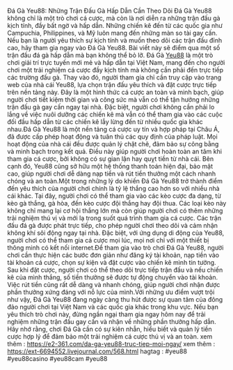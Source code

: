 Đá Gà Yeu88: Những Trận Đấu Gà Hấp Dẫn Cần Theo Dõi
Đá Gà Yeu88 không chỉ là một trò chơi cá cược, mà còn là nơi diễn ra những trận đấu gà kịch tính, đầy bất ngờ và hấp dẫn. Những chiến kê đến từ các quốc gia như Campuchia, Philippines, và Mỹ luôn mang đến những màn so tài gay cấn. Nếu bạn là người yêu thích sự kịch tính và muốn theo dõi các trận đấu đỉnh cao, hãy tham gia ngay vào Đá Gà Yeu88. Bài viết này sẽ điểm qua một số trận đấu đá gà hấp dẫn mà bạn không thể bỏ lỡ.
Đá Gà [Yeu88](https://e2-361.com/) là một trò chơi giải trí trực tuyến mới mẻ và hấp dẫn tại Việt Nam, mang đến cho người chơi một trải nghiệm cá cược đầy kịch tính mà không cần phải đến trực tiếp các trường đấu gà. Thay vào đó, người tham gia chỉ cần truy cập vào trang web của nhà cái Yeu88, lựa chọn trận đấu yêu thích và đặt cược trực tiếp trên nền tảng này. Đây là một hình thức cá cược an toàn và minh bạch, giúp người chơi tiết kiệm thời gian và công sức mà vẫn có thể tận hưởng những trận đấu gà gay cấn ngay tại nhà. Đặc biệt, người chơi không cần phải lo lắng về việc nuôi dưỡng các chiến kê mà vẫn có thể tham gia vào các cuộc đối đầu hấp dẫn từ các chiến kê lẫy lừng đến từ nhiều quốc gia khác nhau.Đá Gà Yeu88 là một nền tảng cá cược uy tín và hợp pháp tại Châu Á, đã được cấp phép hoạt động và tuân thủ các quy định của pháp luật. Mọi hoạt động của nhà cái đều được quản lý chặt chẽ, đảm bảo sự công bằng và minh bạch trong kết quả. Điều này giúp người chơi hoàn toàn an tâm khi tham gia cá cược, bởi không có sự gian lận hay quỵt tiền từ nhà cái. Bên cạnh đó, Yeu88 cũng sở hữu một hệ thống thanh toán hiện đại, bảo mật cao, giúp người chơi dễ dàng nạp tiền và rút tiền thưởng một cách nhanh chóng và an toàn.Một trong những lý do khiến Đá Gà Yeu88 trở thành điểm đến yêu thích của người chơi chính là tỷ lệ thắng cao hơn so với nhiều nhà cái khác. Tại đây, người chơi có thể tham gia vào các kèo cược đa dạng, từ kèo gà thắng, gà hòa, đến kèo cược đội thắng hay đội thua. Các loại kèo này không chỉ mang lại cơ hội thắng lớn mà còn giúp người chơi có thêm những trải nghiệm thú vị và mới lạ trong suốt quá trình tham gia cá cược. Các trận đấu đá gà được phát trực tiếp, cho phép người chơi theo dõi và cảm nhận không khí sôi động ngay tại nhà. Đặc biệt, với ứng dụng di động của Yeu88, người chơi có thể tham gia cá cược mọi lúc, mọi nơi chỉ với một thiết bị thông minh có kết nối internet.Để tham gia vào trò chơi Đá Gà Yeu88, người chơi cần thực hiện các bước đơn giản như đăng ký tài khoản, nạp tiền vào tài khoản cá cược, chọn sự kiện và đặt cược vào chiến kê mình tin tưởng. Sau khi đặt cược, người chơi có thể theo dõi trực tiếp trận đấu và nếu chiến kê của mình thắng, số tiền thưởng sẽ được tự động chuyển vào tài khoản. Việc rút tiền cũng rất dễ dàng và nhanh chóng, giúp người chơi nhận được phần thưởng xứng đáng với nỗ lực của mình.Với những ưu điểm vượt trội như vậy, Đá Gà Yeu88 đang ngày càng thu hút được sự quan tâm của đông đảo người chơi tại Việt Nam và các quốc gia khác trong khu vực. Nếu bạn yêu thích trò chơi này, đừng ngần ngại tham gia ngay hôm nay để trải nghiệm những trận đấu gay cấn và nhận về những phần thưởng hấp dẫn. Hãy nhớ rằng, chơi Đá Gà cần có sự kiên nhẫn, hiểu biết và quản lý tiền cược hợp lý để đảm bảo một trải nghiệm cá cược thú vị và an toàn.
xem thêm : https://e2-361.com/da-ga-yeu88-truc-tiep-moi-ngay/
xem thêm : https://ext-6694552.livejournal.com/568.html
hagtag : #yeu88 #yeu88casino #yeu88cam #yeu88
